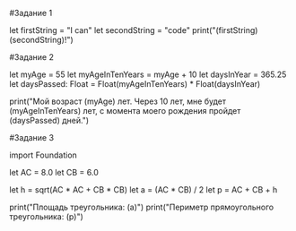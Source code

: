 #Задание 1

let firstString = "I can"
let secondString = "code"
print("\(firstString) \(secondString)!")


#Задание 2

let myAge = 55
let myAgeInTenYears = myAge + 10
let daysInYear = 365.25
let daysPassed: Float = Float(myAgeInTenYears) * Float(daysInYear)

print("Мой возраст \(myAge) лет. Через 10 лет, мне будет \(myAgeInTenYears) лет, с момента моего рождения пройдет \(daysPassed) дней.")


#Задание 3

import Foundation

let AC = 8.0
let CB = 6.0

let h = sqrt(AC * AC + CB * CB)
let a = (AC * CB) / 2
let p = AC + CB + h

print("Площадь треугольника: \(a)")
print("Периметр прямоугольного треугольника: \(p)")
